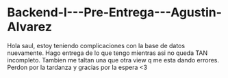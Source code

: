 # Backend-I---Pre-Entrega---Agustin-Alvarez
Hola saul, estoy teniendo complicaciones con la base de datos nuevamente. Hago entrega de lo que tengo mientras asi no queda TAN incompleto. Tambien me taltan una que otra view q me esta dando errores. Perdon por la tardanza y gracias por la espera <3

